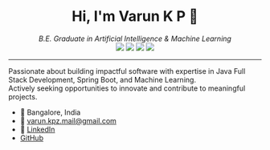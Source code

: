 <h1 align="center">Hi, I'm Varun K P 👋</h1>
<p align="center">
  <em>B.E. Graduate in Artificial Intelligence & Machine Learning</em><br>
  <img src="https://img.shields.io/badge/Core%20Java-blue?logo=java">
  <img src="https://img.shields.io/badge/Python-yellow?logo=python">
  <img src="https://img.shields.io/badge/Spring%20Boot-green?logo=springboot">
  <img src="https://img.shields.io/badge/Machine%20Learning-brightgreen?logo=scikit-learn">
</p>

---

Passionate about building impactful software with expertise in Java Full Stack Development, Spring Boot, and Machine Learning.  
Actively seeking opportunities to innovate and contribute to meaningful projects.

- 📍 Bangalore, India
- 📧 varun.kpz.mail@gmail.com
- 🔗 [LinkedIn](https://www.linkedin.com/in/varunkp)
- [GitHub](https://github.com/freak073)

